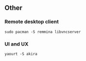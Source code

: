## Other

### Remote desktop client

```
sudo pacman -S remmina libvncserver
```

### UI and UX

```
yaourt -S akira
```
